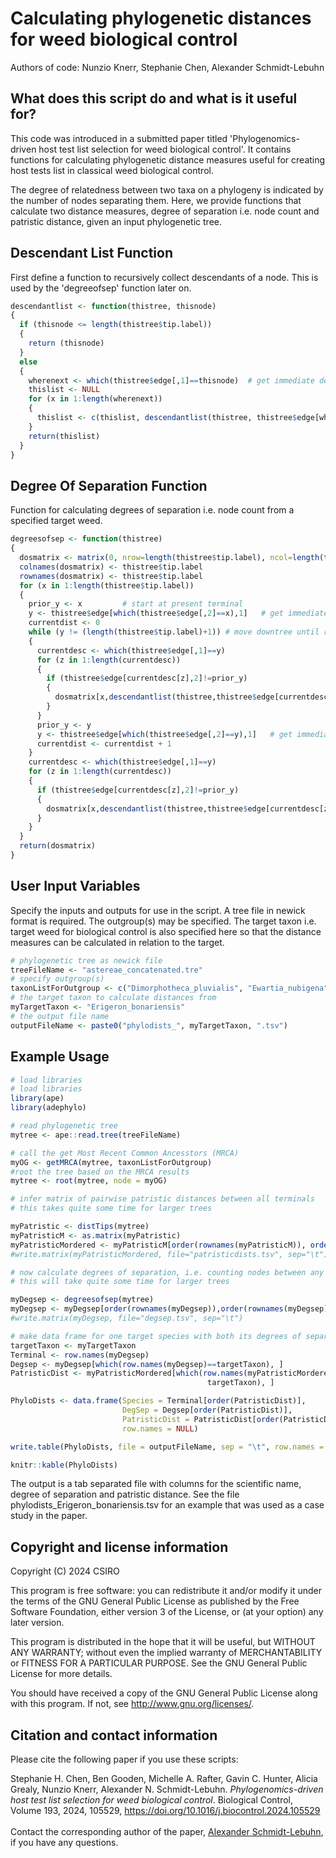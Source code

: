 # Calculating phylogenetic distances for weed biological control

Authors of code: Nunzio Knerr, Stephanie Chen, Alexander Schmidt-Lebuhn

## What does this script do and what is it useful for?

This code was introduced in a submitted paper titled 'Phylogenomics-driven host test list selection for weed biological control'. It contains functions for calculating phylogenetic distance measures useful for creating host tests list in classical weed biological control.

The degree of relatedness between two taxa on a phylogeny is indicated by the number of nodes separating them. Here, we provide functions that calculate two distance measures, degree of separation i.e. node count and patristic distance, given an input phylogenetic tree.

## Descendant List Function

First define a function to recursively collect descendants of a node. This is used by the 'degreeofsep' function later on.

``` {.r .cell-code}
descendantlist <- function(thistree, thisnode)
{
  if (thisnode <= length(thistree$tip.label))
  {
    return (thisnode)
  }
  else
  {
    wherenext <- which(thistree$edge[,1]==thisnode)  # get immediate descendants
    thislist <- NULL
    for (x in 1:length(wherenext))
    {
      thislist <- c(thislist, descendantlist(thistree, thistree$edge[wherenext[x],2]))
    }
    return(thislist)
  }
}
```

## Degree Of Separation Function

Function for calculating degrees of separation i.e. node count from a specified target weed.

``` {.r .cell-code}
degreesofsep <- function(thistree)
{
  dosmatrix <- matrix(0, nrow=length(thistree$tip.label), ncol=length(thistree$tip.label))
  colnames(dosmatrix) <- thistree$tip.label
  rownames(dosmatrix) <- thistree$tip.label
  for (x in 1:length(thistree$tip.label))
  {
    prior_y <- x         # start at present terminal
    y <- thistree$edge[which(thistree$edge[,2]==x),1]   # get immediately ancestral node
    currentdist <- 0
    while (y != (length(thistree$tip.label)+1)) # move downtree until root node is found
    {
      currentdesc <- which(thistree$edge[,1]==y)
      for (z in 1:length(currentdesc))
      {
        if (thistree$edge[currentdesc[z],2]!=prior_y)
        {
          dosmatrix[x,descendantlist(thistree,thistree$edge[currentdesc[z],2])] <- currentdist
        }
      }
      prior_y <- y
      y <- thistree$edge[which(thistree$edge[,2]==y),1]   # get immediately ancestral node
      currentdist <- currentdist + 1
    }
    currentdesc <- which(thistree$edge[,1]==y)
    for (z in 1:length(currentdesc))
    {
      if (thistree$edge[currentdesc[z],2]!=prior_y)
      {
        dosmatrix[x,descendantlist(thistree,thistree$edge[currentdesc[z],2])] <- currentdist
      }
    }
  }
  return(dosmatrix)
}
```

## User Input Variables

Specify the inputs and outputs for use in the script. A tree file in newick format is required. The outgroup(s) may be specified. The target taxon i.e. target weed for biological control is also specified here so that the distance measures can be calculated in relation to the target.

``` {.r .cell-code}
# phylogenetic tree as newick file
treeFileName <- "astereae_concatenated.tre"
# specify outgroup(s)
taxonListForOutgroup <- c("Dimorphotheca_pluvialis", "Ewartia_nubigena", "Abrotanella_nivigena","Cotula_coronopifolia") 
# the target taxon to calculate distances from
myTargetTaxon <- "Erigeron_bonariensis"
# the output file name
outputFileName <- paste0("phylodists_", myTargetTaxon, ".tsv")
```

## Example Usage

``` {.r .cell-code}
# load libraries
# load libraries
library(ape)
library(adephylo)

# read phylogenetic tree
mytree <- ape::read.tree(treeFileName)

# call the get Most Recent Common Ancesstors (MRCA)
myOG <- getMRCA(mytree, taxonListForOutgroup)
#root the tree based on the MRCA results
mytree <- root(mytree, node = myOG)

# infer matrix of pairwise patristic distances between all terminals
# this takes quite some time for larger trees

myPatristic <- distTips(mytree)
myPatristicM <- as.matrix(myPatristic)
myPatristicMordered <- myPatristicM[order(rownames(myPatristicM)), order(rownames(myPatristicM))]
#write.matrix(myPatristicMordered, file="patristicdists.tsv", sep="\t")

# now calculate degrees of separation, i.e. counting nodes between any terminal and its ancestral lineage splits
# this will take quite some time for larger trees

myDegsep <- degreesofsep(mytree)
myDegsep <- myDegsep[order(rownames(myDegsep)),order(rownames(myDegsep))]
#write.matrix(myDegsep, file="degsep.tsv", sep="\t")

# make data frame for one target species with both its degrees of separation and patristic distances
targetTaxon <- myTargetTaxon
Terminal <- row.names(myDegsep)
Degsep <- myDegsep[which(row.names(myDegsep)==targetTaxon), ]
PatristicDist <- myPatristicMordered[which(row.names(myPatristicMordered) ==
                                            targetTaxon), ]

PhyloDists <- data.frame(Species = Terminal[order(PatristicDist)], 
                         DegSep = Degsep[order(PatristicDist)], 
                         PatristicDist = PatristicDist[order(PatristicDist)],
                         row.names = NULL)

write.table(PhyloDists, file = outputFileName, sep = "\t", row.names = FALSE)

knitr::kable(PhyloDists)
```

The output is a tab separated file with columns for the scientific name, degree of separation and patristic distance. See the file phylodists_Erigeron_bonariensis.tsv for an example that was used as a case study in the paper.

## Copyright and license information
Copyright (C) 2024  CSIRO

This program is free software: you can redistribute it and/or modify it under the terms of the GNU General Public License as published by the Free Software Foundation, either version 3 of the License, or (at your option) any later version.

This program is distributed in the hope that it will be useful, but WITHOUT ANY WARRANTY; without even the implied warranty of MERCHANTABILITY or FITNESS FOR A PARTICULAR PURPOSE.  See the GNU General Public License for more details.

You should have received a copy of the GNU General Public License along with this program.  If not, see <http://www.gnu.org/licenses/>.

## Citation and contact information

Please cite the following paper if you use these scripts:

Stephanie H. Chen, Ben Gooden, Michelle A. Rafter, Gavin C. Hunter, Alicia Grealy, Nunzio Knerr, Alexander N. Schmidt-Lebuhn. *Phylogenomics-driven host test list selection for weed biological control*. Biological Control, Volume 193, 2024, 105529, <https://doi.org/10.1016/j.biocontrol.2024.105529>[\
\
](#0)Contact the corresponding author of the paper, [Alexander Schmidt-Lebuhn](mailto:alexander.s-l@csiro.au), if you have any questions.
